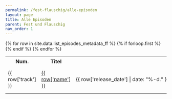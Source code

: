 ```yaml
---
permalink: /fest-flauschig/alle-episoden
layout: page
title: Alle Episoden
parent: Fest und Flauschig
nav_order: 1
---
```


<table>
  {% for row in site.data.list_episodes_metadata_ff %}
    {% if forloop.first %}
    <tr>
        <th>Num.</th>
        <th>Titel</th>
        <th>Datum</th>
        <th>Länge in Minuten</th>
    </tr>
    {% endif %}
    <tr>
    <td markdown="span">{{ row['track'] }}</td>
    <td markdown="span"><a href="{{ row['spotify_url'] }}">{{ row['name'] }}</a></td>
    <td markdown="span" style="white-space: nowrap;overflow: hidden;text-overflow:ellipsis;">
                  {{ row['release_date'] | date: "%-d." }}{% assign month = row['release_date'] | date: '%-m' %}
              {% case month %}
                {% when '1' %}Jan.
                {% when '2' %}Feb.
                {% when '3' %}März
                {% when '4' %}April
                {% when '5' %}Mai
                {% when '6' %}Juni
                {% when '7' %}Juli
                {% when '8' %}Aug.
                {% when '9' %}Sep.
                {% when '10' %}Okt.
                {% when '11' %}Nov.
                {% when '12' %}Dez.
              {% endcase %}{{ row['release_date'] | date: "%Y" }}
    </td>
    <td markdown="span">{{ row['duration_sec'] | divided_by: 60.00 | round }}</td>
    </tr>
  {% endfor %}
</table>